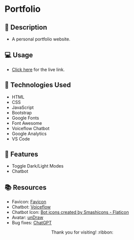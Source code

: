 # Portfolio

## :pencil: Description

- A personal portfolio website.

## :computer: Usage

- [Click here](https://hbarry89.github.io/) for the live link.

## :wrench: Technologies Used

- HTML
- CSS
- JavaScript
- Bootstrap
- Google Fonts
- Font Awesome
- Voiceflow Chatbot
- Google Analytics
- VS Code

## :star2: Features

- Toggle Dark/Light Modes
- Chatbot

## :books: Resources

- Favicon: [Favicon](https://favicon.io/)
- Chatbot: [Voiceflow](https://www.voiceflow.com/)
- Chatbot Icon: <a href="https://www.flaticon.com/free-icons/bot" title="bot icons">Bot icons created by Smashicons - Flaticon</a>
- Avatar: [unDraw](https://undraw.co/)
- Bug fixes: [ChatGPT](https://chat.openai.com/)

<p align="center">Thank you for visiting! :ribbon:</p>
